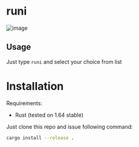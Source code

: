 # runi

![image](https://user-images.githubusercontent.com/14338722/192661459-325ab1b4-58f5-430a-a857-7aa5f61862fa.png)


## Usage

Just type `runi` and select your choice from list

# Installation

Requirements:

* Rust (tested on 1.64 stable)

Just clone this repo and issue following command:

```sh
cargo install --release .
```
